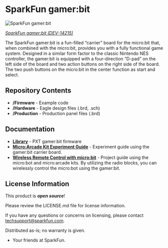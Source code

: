 SparkFun gamer:bit
========================================

![SparkFun gamer:bit](https://cdn.sparkfun.com//assets/parts/1/2/1/5/9/14214-06.jpg)

[*SparkFun gamer:bit (DEV-14215)*](https://www.sparkfun.com/products/14215)

The SparkFun gamer:bit is a fun-filled “carrier” board for the micro:bit that, when combined with the micro:bit, provides you with a fully functional game system. Designed in a similar form factor to the classic Nintendo NES controller, the gamer:bit is equipped with a four-direction “D-pad” on the left side of the board and two action buttons on the right side of the board. The two push buttons on the micro:bit in the center function as start and select.

Repository Contents
-------------------

* **/Firmware** - Example code 
* **/Hardware** - Eagle design files (.brd, .sch)
* **/Production** - Production panel files (.brd)

Documentation
--------------
* **[Library](https://github.com/sparkfun/pxt-gamer-bit)** - PXT gamer:bit firmware
* **[Micro:Arcade Kit Experiment Guide](https://learn.sparkfun.com/tutorials/microarcade-kit-experiment-guide/)** -  Experiment guide using the gamer:bit carrier board.
* **[Wireless Remote Control with micro:bit](https://learn.sparkfun.com/tutorials/wireless-remote-control-with-microbit)** - Project guide using the micro:bot and micro:arcade kits. By utilizing the radio blocks, you can wirelessly control the micro:bot using the gamer:bit.

License Information
-------------------

This product is _**open source**_! 

Please review the LICENSE.md file for license information. 

If you have any questions or concerns on licensing, please contact techsupport@sparkfun.com.

Distributed as-is; no warranty is given.

- Your friends at SparkFun.

